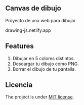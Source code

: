 ## Canvas de dibujo

Proyecto de una web para dibujar

drawing-js.netlify.app

## Features

1. Dibujar en 5 colores distintos.
2. Descargar tu dibujo como PNG.
3. Borrar el dibujo de tu pantalla.

## Licencia

The project is under [MIT license](https://choosealicense.com/licenses/mit/).
